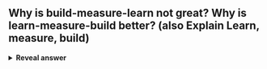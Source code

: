 ## Why is build-measure-learn not great? Why is learn-measure-build better? (also Explain Learn, measure, build)
<details>
<summary><b>Reveal answer</b></summary>
Incredibly expensive upfront...<br><br><br>Learn- Propose a hypothesis, what would you need to know<br>Measure- See what users say about your hypothesis, test it<br>Build- Make an MVP<br>^ Less risk
</details>
